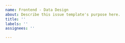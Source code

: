 ```yaml
---
name: Frontend - Data Design
about: Describe this issue template's purpose here.
title: ''
labels: ''
assignees: ''

---
```



